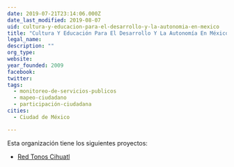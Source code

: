 ```yaml
---
date: 2019-07-21T23:14:06.000Z
date_last_modified: 2019-08-07
uid: cultura-y-educacion-para-el-desarrollo-y-la-autonomia-en-mexico
title: "Cultura Y Educación Para El Desarrollo Y La Autonomía En México"
legal_name: 
description: ""
org_type: 
website: 
year_founded: 2009
facebook: 
twitter: 
tags:
  - monitoreo-de-servicios-publicos
  - mapeo-ciudadano
  - participación-ciudadana
cities: 
  - Ciudad de México

---
```


Esta organización tiene los siguientes proyectos:

- [Red Tonos Cihuatl](/proyectos/red-tonos-cihuatl)
